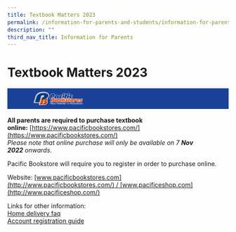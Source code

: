 ```yaml
---
title: Textbook Matters 2023
permalink: /information-for-parents-and-students/information-for-parents/textbook-matters-2023/
description: ""
third_nav_title: Information for Parents
---
```

# **Textbook Matters 2023**

![](/images/Capture6.png)

**All parents are required to purchase textbook online:** [https://www.pacificbookstores.com/](https://www.pacificbookstores.com/)  
_Please note that online purchase will only be available on 7 **Nov 2022** onwards._   
  
  
Pacific Bookstore will require you to register in order to purchase online.  

Website: [www.pacificbookstores.com](http://www.pacificbookstores.com/) / [www.pacificeshop.com](http://www.pacificeshop.com/)  
  
Links for other information:  
[Home delivery faq](https://www.pacificbookstores.com/home-delivery-faq)  
[Account registration guide](https://www.pacificbookstores.com/account-registration-guide)